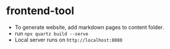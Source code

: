 # frontend-tool
- To generate website, add markdown pages to content folder.
- run `npx quartz build --serve`
- Local server runs on `http://localhost:8080`
